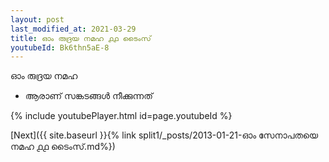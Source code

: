 ```yaml
---
layout: post
last_modified_at: 2021-03-29
title: ഓം രുദ്രയ നമഹ ൧൧ ടൈംസ്
youtubeId: Bk6thn5aE-8
---
```

 
 
 ഓം രുദ്രയ നമഹ 
 
 -  ആരാണ് സങ്കടങ്ങൾ നീക്കുന്നത് 
 
  
 
  
 
 
 
 
 
 


{% include youtubePlayer.html id=page.youtubeId %}
 
[Next]({{ site.baseurl }}{% link  split1/_posts/2013-01-21-ഓം സേനാപതയെ നമഹ ൧൧ ടൈംസ്.md%})
 
